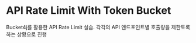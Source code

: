 # API Rate Limit With Token Bucket 

Bucket4j를 활용한 API Rate Limit 실습.
각각의 API 엔드포인트별 호출량을 제한토록 하는 상황으로 진행
